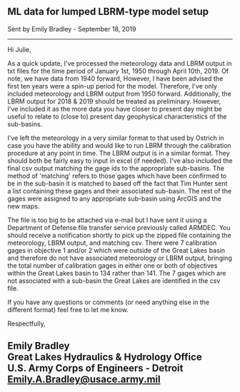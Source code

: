 ## ML data for lumped LBRM-type model setup

Sent by Emily Bradley - September 18, 2019

---------------------------
Hi Julie,

As a quick update, I've processed the meteorology data and LBRM output in txt files for the time period of January 1st, 1950 through April 10th, 2019. Of note, we have data from 1940 forward, However, I have been advised the first ten years were a spin-up period for the model. Therefore, I've only included meteorology and LBRM output from 1950 forward. Additionally, the LBRM output for 2018 & 2019 should be treated as preliminary. However, I've included it as the more data you have closer to present day might be useful to relate to (close to) present day geophysical characteristics of the sub-basins. 

I've left the meteorology in a very similar format to that used by Ostrich in case you have the ability and would like to run LBRM through the calibration procedure at any point in time. The LBRM output is in a similar format. They should both be fairly easy to input in excel (if needed). I've also included the final csv output matching the gage ids to the appropriate sub-basins. The method of 'matching' refers to those gages which have been confirmed to be in the sub-basin it is matched to based off the fact that Tim Hunter sent a list containing these gages and their associated sub-basin. The rest of the gages were assigned to any appropriate sub-basin using ArcGIS and the new maps. 

The file is too big to be attached via e-mail but I have sent it using a Department of Defense file transfer service previously called ARMDEC. You should receive a notification shortly to pick up the zipped file containing the meteorology, LBRM output, and matching csv. There were 7 calibration gages in objective 1 and/or 2 which were outside of the Great Lakes basin and therefore do not have associated meteorology or LBRM output, bringing the total number of calibration gages in either one or both of objectives within the Great Lakes basin to 134 rather than 141. The 7 gages which are not associated with a sub-basin the Great Lakes are identified in the csv file.

If you have any questions or comments (or need anything else in the different format) feel free to let me know.

Respectfully,

Emily Bradley <br>
Great Lakes Hydraulics & Hydrology Office <br>
U.S. Army Corps of Engineers - Detroit <br>
Emily.A.Bradley@usace.army.mil <br>
---------------------------
